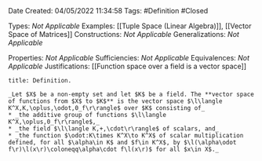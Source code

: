 <br />
<br />

Date Created: 04/05/2022 11:34:58
Tags: #Definition #Closed

Types: _Not Applicable_
Examples: [[Tuple Space (Linear Algebra)]], [[Vector Space of Matrices]]
Constructions: _Not Applicable_
Generalizations: _Not Applicable_

Properties: _Not Applicable_
Sufficiencies: _Not Applicable_
Equivalences: _Not Applicable_
Justifications: [[Function space over a field is a vector space]]

``` ad-Definition
title: Definition.

_Let $X$ be a non-empty set and let $K$ be a field. The **vector space of functions from $X$ to $K$** is the vector space $\l\langle K^X,K,\oplus,\odot,0_f\r\rangle$ over $K$ consisting of_
* _the additive group of functions $\l\langle K^X,\oplus,0_f\r\rangle$,_
* _the field $\l\langle K,+,\cdot\r\rangle$ of scalars, and_
* _the function $\odot:K\times K^X\to K^X$ of scalar multiplication defined, for all $\alpha\in K$ and $f\in K^X$, by $\l(\alpha\odot f\r)\l(x\r)\coloneqq\alpha\cdot f\l(x\r)$ for all $x\in X$._

```
